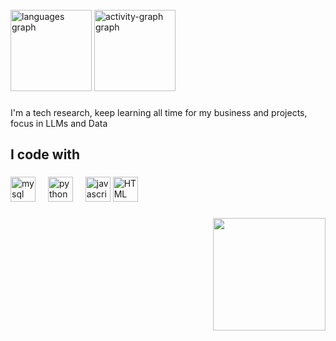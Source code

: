 <br clear="both">

<div align="left">
  <img src="https://github-readme-stats.vercel.app/api/top-langs?username=ezgolden&locale=en&hide_title=true&layout=compact&card_width=320&langs_count=4&theme=cobalt&hide_border=true&order=2" height="130" alt="languages graph"  />
  <img src="https://github-readme-activity-graph.vercel.app/graph?username=ezgolden&radius=16&theme=cobalt&area=true&order=5&hide_border=true&hide_title=false&custom_title=Contribuition" height="130" alt="activity-graph graph"  />
</div>

###

<p align="left">I'm a tech research, keep learning all time for my business and projects, focus in LLMs and Data</p>

###

<h2 align="left">I code with</h2>

###

<div align="left">
  <img src="https://cdn.jsdelivr.net/gh/devicons/devicon/icons/mysql/mysql-plain-wordmark.svg" height="40" alt="mysql logo"  />
  <img width="12" />
  <img src="https://cdn.jsdelivr.net/gh/devicons/devicon/icons/python/python-original.svg" height="40" alt="python logo"  />
  <img width="12" />
  <img src="https://cdn.jsdelivr.net/gh/devicons/devicon/icons/javascript/javascript-plain.svg" height="40" alt="javascript logo"  />
    <img src="https://cdn.iconscout.com/icon/free/png-256/free-html-5-icon-svg-png-download-1175208.png?f=webp" height="40" alt="HTML logo"  />
</div>

###


###

<img align="right" height="180" src="https://media.giphy.com/media/v1.Y2lkPTc5MGI3NjExM3c3bzV2OXYza2FleTdxMDJhb3F2Y2c5Y2c5OGN1N2E0Zmd5M285cyZlcD12MV9naWZzX3NlYXJjaCZjdD1n/3ewHxe2RGr6OmQTLNL/giphy.gif"  />

###
